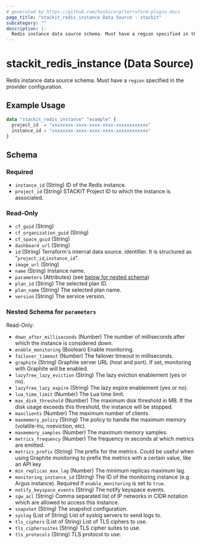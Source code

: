 ```yaml
---
# generated by https://github.com/hashicorp/terraform-plugin-docs
page_title: "stackit_redis_instance Data Source - stackit"
subcategory: ""
description: |-
  Redis instance data source schema. Must have a region specified in the provider configuration.
---
```


# stackit_redis_instance (Data Source)

Redis instance data source schema. Must have a `region` specified in the provider configuration.

## Example Usage

```terraform
data "stackit_redis_instance" "example" {
  project_id  = "xxxxxxxx-xxxx-xxxx-xxxx-xxxxxxxxxxxx"
  instance_id = "xxxxxxxx-xxxx-xxxx-xxxx-xxxxxxxxxxxx"
}
```

<!-- schema generated by tfplugindocs -->

## Schema

### Required

- `instance_id` (String) ID of the Redis instance.
- `project_id` (String) STACKIT Project ID to which the instance is associated.

### Read-Only

- `cf_guid` (String)
- `cf_organization_guid` (String)
- `cf_space_guid` (String)
- `dashboard_url` (String)
- `id` (String) Terraform's internal data source. identifier. It is structured as "`project_id`,`instance_id`".
- `image_url` (String)
- `name` (String) Instance name.
- `parameters` (Attributes) (see [below for nested schema](#nestedatt--parameters))
- `plan_id` (String) The selected plan ID.
- `plan_name` (String) The selected plan name.
- `version` (String) The service version.

<a id="nestedatt--parameters"></a>

### Nested Schema for `parameters`

Read-Only:

- `down_after_milliseconds` (Number) The number of milliseconds after which the instance is considered down.
- `enable_monitoring` (Boolean) Enable monitoring.
- `failover_timeout` (Number) The failover timeout in milliseconds.
- `graphite` (String) Graphite server URL (host and port). If set, monitoring with Graphite will be enabled.
- `lazyfree_lazy_eviction` (String) The lazy eviction enablement (yes or no).
- `lazyfree_lazy_expire` (String) The lazy expire enablement (yes or no).
- `lua_time_limit` (Number) The Lua time limit.
- `max_disk_threshold` (Number) The maximum disk threshold in MB. If the disk usage exceeds this threshold, the instance will be stopped.
- `maxclients` (Number) The maximum number of clients.
- `maxmemory_policy` (String) The policy to handle the maximum memory (volatile-lru, noeviction, etc).
- `maxmemory_samples` (Number) The maximum memory samples.
- `metrics_frequency` (Number) The frequency in seconds at which metrics are emitted.
- `metrics_prefix` (String) The prefix for the metrics. Could be useful when using Graphite monitoring to prefix the metrics with a certain value, like an API key
- `min_replicas_max_lag` (Number) The minimum replicas maximum lag.
- `monitoring_instance_id` (String) The ID of the monitoring instance (e.g. Argus instance). Required if `enable_monitoring` is set to `true`.
- `notify_keyspace_events` (String) The notify keyspace events.
- `sgw_acl` (String) Comma separated list of IP networks in CIDR notation which are allowed to access this instance.
- `snapshot` (String) The snapshot configuration.
- `syslog` (List of String) List of syslog servers to send logs to.
- `tls_ciphers` (List of String) List of TLS ciphers to use.
- `tls_ciphersuites` (String) TLS cipher suites to use.
- `tls_protocols` (String) TLS protocol to use.

